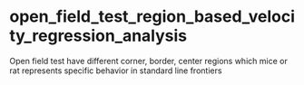 # open_field_test_region_based_velocity_regression_analysis
Open field test have different corner, border, center regions which mice or rat represents specific behavior in standard line frontiers
